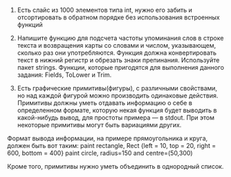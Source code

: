 
1. Есть слайс из 1000 элементов типа int, нужно его забить и отсортировать в обратном порядке без использования встроенных функций


2. Напишите функцию для подсчета частоты упоминания слов в строке текста и возвращения карты со словами и числом, 
   указывающем, сколько раз они употребляются. Функция должна конвертировать текст в нижний регистр и обрезать знаки 
   препинания. Используйте пакет strings. Функции, которые пригодятся для выполнения данного задания: Fields, ToLower и
   Trim.


3. Есть графические примитивы(фигуры), с различными свойствами, но над каждой фигурой можно производить одинаковые
   действия. Примитивы должны уметь отдавать информацию о себе в определенном формате, которую некая функция будет
   выводить в какой-нибудь вывод, для простоты примера — в stdout. При этом некоторые примитивы могут быть вариациями 
   других.

Формат вывода информации, на примере прямоугольника и круга, должен быть вот таким:
paint rectangle, Rect {left = 10, top = 20, right = 600, bottom = 400}
paint circle, radius=150 and centre=(50,300)

Кроме того, примитивы нужно уметь объединить в однородный список.